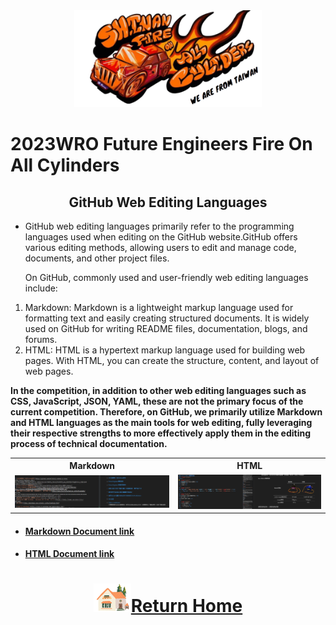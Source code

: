 <div align="center"><img src="../../other/img/logo.png" width=300></div>

2023WRO Future Engineers Fire On All Cylinders  
====
## <div align="center">GitHub Web Editing Languages</div> 
- GitHub web editing languages primarily refer to the programming languages used when editing on the GitHub website.GitHub offers various editing methods, allowing users to edit and manage code, documents, and other project files.  

   On GitHub, commonly used and user-friendly web editing languages include:

 1. Markdown: Markdown is a lightweight markup language used for formatting text and easily creating structured documents. It is widely used on GitHub for writing README files, documentation, blogs, and forums.
 2. HTML: HTML is a hypertext markup language used for building web pages. With HTML, you can create the structure, content, and layout of web pages.  
  
__In the competition, in addition to other web editing languages such as CSS, JavaScript, JSON, YAML, these are not the primary focus of the current competition. Therefore, on GitHub, we primarily utilize Markdown and HTML languages as the main tools for web editing, fully leveraging their respective strengths to more effectively apply them in the editing process of technical documentation.__


<div align="center">
<table>
<tr align="center" >
<th>Markdown</th>
<th>HTML</th>
</tr>
<tr align="center">
<td><img src="./img/Markdown.png" width = "500" alt="Markdown"/> </td>
<td><img src="./img/HTML.png" width = "500" alt=">HTML"/> </td>
</tr>
</table>
</div>

- #### [Markdown Document link](https://markdown.tw/#link)
- #### [HTML Document link](https://www.w3schools.com/html/)
# <div align="center">![HOME](../../other/img/Home.png)[Return Home](../../)</div>  

